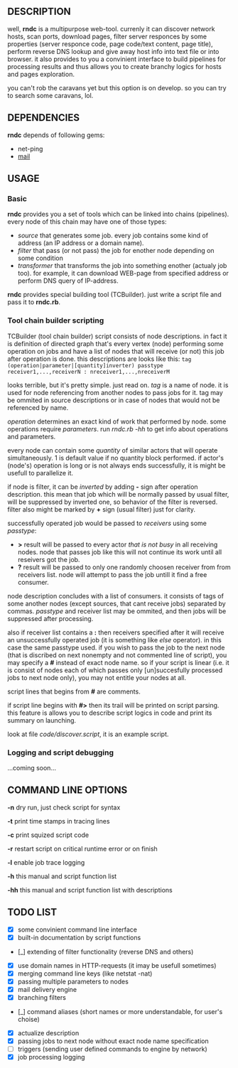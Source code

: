 ## DESCRIPTION
well, **rndc** is a multipurpose web-tool. currenly it can discover 
network hosts, scan ports, download pages, filter server responces by some 
properties (server responce code, page code/text content, page title), perform 
reverse DNS lookup and give away host info into text file or into browser. 
it also provides to you a convinient interface to build pipelines for processing 
results and thus allows you to create branchy logics for hosts and pages exploration.

you can't rob the caravans yet but this option is on develop. so you can 
try to search some caravans, lol.

## DEPENDENCIES
**rndc** depends of following gems:
  * net-ping
  * [mail](https://github.com/mikel/mail)

## USAGE
### Basic
**rndc** provides you a set of tools which can be linked into chains (pipelines). every 
node of this chain may have one of those types:
  * *source* that generates some job. every job contains some kind of address 
  (an IP address or a domain name). 
  * *filter* that pass (or not pass) the job for enother node depending on some condition
  * *transformer* that transforms the job into something enother (actualy job too). 
  for example, it can download WEB-page from specified address 
  or perform DNS query of IP-address.

**rndc** provides special building tool (TCBuilder). just write a script file and 
pass it to **rndc.rb**. 

### Tool chain builder scripting
TCBuilder (tool chain builder) script consists of node descriptions. in fact 
it is definition of directed graph that's every vertex (node) 
performing some operation on jobs and have a list of nodes that will receive 
(or not) this job after operation is done. this descriptions are looks like this:
`tag (operation|parameter|[quantity]inverter) passtype receiver1,...,receiverN : nreceiver1,...,nreceiverM`

looks terrible, but it's pretty simple. just read on.
*tag* is a name of node. it is used for node referencing from another nodes to 
pass jobs for it. tag may be ommited in source descriptions or in case of nodes that 
would not be referenced by name.

*operation* determines an exact kind of work that performed by node. some operations require 
*parameters*. run *rndc.rb -hh* to get info about operations and parameters.

every node can contain some *quantity* of similar actors that will operate simultaneously. 
1 is default value if no quantity block performed. if actor's (node's) operation is long or 
is not always ends successfully, it is might be usefull to parallelize it.

if node is filter, it can be *inverted* by adding **-** sign after operation description. 
this mean that job which will be normally passed by usual filter, will be suppressed 
by inverted one, so behavior of the filter is reversed. filter also might be 
marked by **+** sign (usual filter) just for clarity.

successfully operated job would be passed to *receivers* using some *passtype*:
  * **>** result will be passed to every actor *that is not busy* in all receiving nodes.
  node that passes job like this will not continue its work until all reseivers
  got the job.
  * **?** result will be passed to only one randomly choosen receiver from from receivers list. 
  node will attempt to pass the job untill it find a free consumer.

node description concludes with a list of consumers. it consists of tags of some another 
nodes (except sources, that cant receive jobs) separated by commas. *passtype* and 
receiver list may be ommited, and then jobs will be suppressed after processing. 

also if receiver list contains a **:** then receivers specified after it will receive 
an unsuccessfully operated job (it is something like *else* operator). in this case the 
same passtype used.
if you wish to pass the job to the next node (that is discribed on next nonempty 
and not commented line of script), you may specify a **#** instead 
of exact node name. so if your script is linear (i.e. it is consist of nodes each of which passes only 
[un]succesfully processed jobs to next node only), you may not entitle your nodes at all.

script lines that begins from **#** are comments.

if script line begins with **#>** then its trail will be printed on script parsing. 
this feature is allows you to describe script logics in code and print its summary on launching.

look at file *code/discover.script*, it is an example script.

### Logging and script debugging
...coming soon...


## COMMAND LINE OPTIONS

**-n**		dry run, just check script for syntax

**-t**		print time stamps in tracing lines

**-c**		print squized script code

**-r**		restart script on critical runtime error or on finish

**-l**		enable job trace logging

**-h**		this manual and script function list

**-hh**		this manual and script function list with descriptions


## TODO LIST
- [x] some convinient command line interface
- [x] built-in documentation by script functions
- [_] extending of filter functionality (reverse DNS and others)
- [x] use domain names in HTTP-requests (it imay be usefull sometimes)
- [x] merging command line keys (like netstat -nat)
- [x] passing multiple parameters to nodes
- [x] mail delivery engine
- [x] branching filters
- [_] command aliases (short names or more understandable, for user's choise)
- [x] actualize description
- [x] passing jobs to next node without exact node name specification
- [ ] triggers (sending user defined commands to engine by network)
- [x] job processing logging